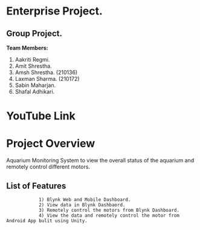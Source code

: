 <!-- @format -->

# Enterprise Project.

## Group Project.

**Team Members:**

1. Aakriti Regmi.
2. Amit Shrestha.
3. Amsh Shrestha. (210136)
4. Laxman Sharma. (210172)
5. Sabin Maharjan.
6. Shafal Adhikari.

# YouTube Link

# Project Overview

Aquarium Monitoring System to view the overall status of the aquarium and remotely control different motors.

## List of Features

                1) Blynk Web and Mobile Dashboard.
                2) View data in Blynk Dashbaord.
                3) Remotely control the motors from Blynk Dashboard.
                4) View the data and remotely control the motor from Android App bulit using Unity.
